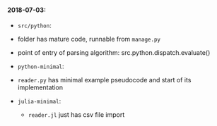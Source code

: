 #### 2018-07-03:
- `src/python`:
 - folder has mature code, runnable from `manage.py`
 - point of entry of parsing algorithm:  src.python.dispatch.evaluate() 

- `python-minimal`: 
 - `reader.py` has minimal example pseudocode and start of its implementation 

- `julia-minimal`: 
  - `reader.jl` just has csv file import

